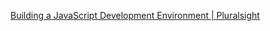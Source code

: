 [Building a JavaScript Development Environment | Pluralsight](https://app.pluralsight.com/library/courses/javascript-development-environment/table-of-contents)
